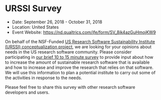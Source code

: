 # URSSI Survey

- Date: September 26, 2018 - October 31, 2018
- Location: United States
- Event Website: https://nd.qualtrics.com/jfe/form/SV_8ik4azGuHmojKW9

On behalf of the NSF-Funded [US Research Software Sustainability Institute (URSSI) conceptualization project](http://urssi.us),
we are looking for your opinions about needs in the US research software community.
Please consider participating in [our brief 10 to 15 minute survey](https://nd.qualtrics.com/jfe/form/SV_8ik4azGuHmojKW9)
to provide input about how to increase the amount of sustainable research software that is available and how to increase
and improve the research that relies on that software.
We will use this information to plan a potential institute to carry out some of the activities in response to the needs.

Please feel free to share this survey with other research software developers and users.
<!---
Publish: preview
RSS-update: 2018-09-26
Categories: development, collaboration
Topics: software engineering, projects and organizations
Tags: survey
Level: 2
Prerequisites: default
Aggregate: none
--->
